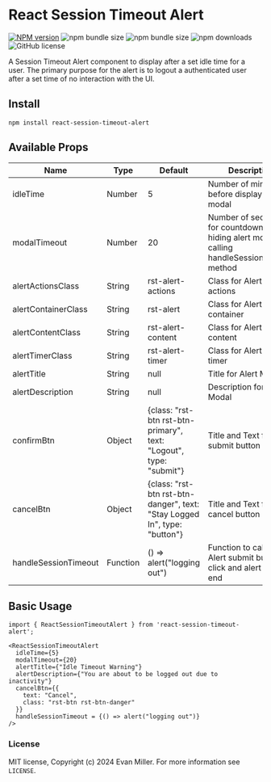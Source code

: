 # React Session Timeout Alert

[![NPM version](https://img.shields.io/npm/v/react-session-timeout-alert.svg?style=flat)](https://npmjs.com/package/react-session-timeout-alert)
![npm bundle size](https://img.shields.io/bundlephobia/min/react-session-timeout-alert?style=flat-square)
![npm bundle size](https://img.shields.io/bundlephobia/minzip/react-session-timeout-alert?style=flat-square)
![npm downloads](https://img.shields.io/npm/dt/react-session-timeout-alert?style=flat-square)
![GitHub license](https://img.shields.io/badge/license-MIT-blue.svg?style=flat-square)

A Session Timeout Alert component to display after a set idle time for a user.
The primary purpose for the alert is to logout a authenticated user after a set time of no interaction with the UI.

## Install

`npm install react-session-timeout-alert`

## Available Props

| Name                 | Type     | Default                                                                   | Description                                                                                       |
| -------------------- | -------- | ------------------------------------------------------------------------- | ------------------------------------------------------------------------------------------------- |
| idleTime             | Number   | 5                                                                         | Number of minutes before displaying alert modal                                                   |  |
| modalTimeout         | Number   | 20                                                                        | Number of seconds for countdown before hiding alert modal and calling handleSessionTimeout method |
| alertActionsClass    | String   | rst-alert-actions                                                         | Class for Alert Modal actions                                                                     |
| alertContainerClass  | String   | rst-alert                                                                 | Class for Alert Modal container                                                                   |
| alertContentClass    | String   | rst-alert-content                                                         | Class for Alert Modal content                                                                     |
| alertTimerClass      | String   | rst-alert-timer                                                           | Class for Alert Modal timer                                                                       |
| alertTitle           | String   | null                                                                      | Title for Alert Modal                                                                             |
| alertDescription     | String   | null                                                                      | Description for Alert Modal                                                                       |
| confirmBtn           | Object   | {class: "rst-btn rst-btn-primary", text: "Logout", type: "submit"}        | Title and Text for Alert submit button                                                            |
| cancelBtn            | Object   | {class: "rst-btn rst-btn-danger", text: "Stay Logged In", type: "button"} | Title and Text for Alert cancel button                                                            |
| handleSessionTimeout | Function | () => alert("logging out")                                                | Function to call on Alert submit button click and alert timer end                                 |

## Basic Usage

```react
import { ReactSessionTimeoutAlert } from 'react-session-timeout-alert';

<ReactSessionTimeoutAlert
  idleTime={5}
  modalTimeout={20}
  alertTitle={"Idle Timeout Warning"}
  alertDescription={"You are about to be logged out due to inactivity"}
  cancelBtn={{
    text: "Cancel",
    class: "rst-btn rst-btn-danger"
  }}
  handleSessionTimeout = {() => alert("logging out")}
/>
```

### License

MIT license, Copyright (c) 2024 Evan Miller. For more information see `LICENSE`.
